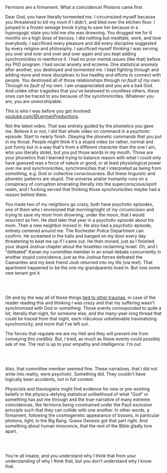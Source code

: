 Fermions are a firmament. What a coincidence! Photons came first.

Dear God, you have literally tormented me. I circumsized myself because you threatened to kill my mom if I didn't, and bled over the kitchen floor. I jumped in a frozen sewage brook trying to save her because in a hypnogogic state you told me she was drowning. You drugged me for 6 months on a high dose of benzos. I did nothing but meditate, work, and love everybody. I sacrificed every pleasure and did every discipline suggested by every religion and philosophy. I sacrificed myself thinking I was serving you over and over and over and over again and you kept adding synchronicities to reenforce it. I had no prior mental issues (like that) before my PhD program. I had social anxiety and eczema. One statistical anomaly after another, you destroyed and tormented me. I kept fighting through and adding more and more disciplines to live healthy and efforts to connect with people. You destroyed all of those relationships *through no fault of my own*. *Through no fault of my own.* I am unappreciated and you are a bad God. And unlike other tragedies that you've bestowed to countless others, these ones can be traced to you because of the synchronicities. Whatever you are, you are unworshipable.

This is who I was before you got involved: [youtube.com/@LermanProductions](https://www.youtube.com/@LermanProductions).

Not the latest video. That was entirely guided by the phonetics you gave me. Believe it or not, I did that whole video on command in a psychotic episode. Start to nearly finish. Obeying the phonetic commands that you put in my throat. People might think it's a stupid video (or rather, normal and just funny but in a way that's from a different character than the one I am, who you literally stole), but you put those words in my mouth. Those are your phonetics that I learned trying to balance reason with what I could only have guessed was a force of nature or good, or at least physiological power over me and synchronicities, synchronicities that I interpreted as being from *something*, e.g. God or collective consciousness. But these linguistic and phonetic patterns are stupid. The universe and/or humanity runs on a conspiracy of corruption emanating literally into the superconscious/spirit realm, and I fucking served that thinking those synchronicities maybe had a reason behind them.

You made two of my neighbors go crazy, both have psychotic episodes, one of them who I envisioned that morning/night of my circumcision and trying to save my mom from drowning, under the moon, that I would resurrect as him. He died later that year in a psychotic episode about his mom. Then a new neighbor moved in. He also had a psychotic episode, entirely centered around me. The Rochester Police Department can confirm. He screamed in the halls and banged on my door every day threatening to beat me up if I came out. He then moved, just as I finished your stupid Joshua chapter about the Israelites reclaiming Israel. Oh, and I "defeated" Kanan my committee member in an email debate concurrently in another stupid coincidence, just as the Joshua forces defeated the Caananites and my best friend Josh returned into my life (via text). That apartment happened to be the one my grandparents lived in. But now some new tenant got it.

<br>
<br>

Oh and by the way all of those things [tied to other traumas](https://github.com/animal-tree/Writing-stuff/blob/main/Does-anyone-else-think-this-is-proof-of-God%3F.md), in case of the reader reading this and thinking I was crazy and that my suffering wasn't synchronized with God or *something*. Those events corresponded to quite a lot, literally that night, for someone else, and the many-year-long thread that could be traced from that night, each ridiculous unbelievable traumatizing synchronicity, and more that I've left out.

The forces that regulate me are my Hell and they will prevent me from conveying this credibly. But, I tried, as much as these events could possibly ask of me. The rest is up to your empathy and intelligence. I'm out.

<br>
<br>

Also, that committee member seemed fine. These narratives, that I did not write into reality, were psychotic. Something did. They couldn't have logically been accidents, not in full context. 

Physicists and theologians might find evidence for new or pre-existing beliefs in the physics-defying statistical unlikelihood of what "God" or something has put me through and the true-narrative of many extreme coincidences, like fermions being constrained under the Pauli exclusion principle such that they can collide with one another. In other words, a firmament, following the cosmogenetic appearance of bosons, in particular photons, light, in the Big Bang. Guess Genesis got that part right. And something about human innocence, that the rest of the Bible gladly tore apart.

<br>
<br>

You're all insane, and you understand why I think that from your understanding of why I think that, but you don't understand why I know that.
